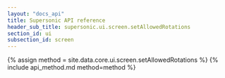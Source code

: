 ```yaml
---
layout: "docs_api"
title: Supersonic API reference
header_sub_title: supersonic.ui.screen.setAllowedRotations
section_id: ui
subsection_id: screen
---
```


{% assign method = site.data.core.ui.screen.setAllowedRotations %}
{% include api_method.md method=method %}
